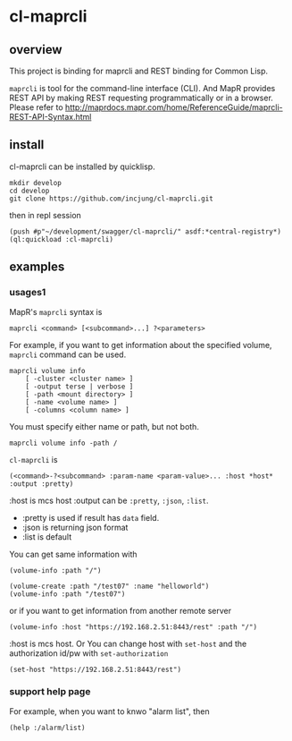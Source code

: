 # cl-maprcli

## overview
This project is binding for maprcli and REST binding for Common Lisp. 

`maprcli` is tool for the command-line interface (CLI). And MapR provides REST API by making REST requesting programmatically or in a browser. Please refer to http://maprdocs.mapr.com/home/ReferenceGuide/maprcli-REST-API-Syntax.html

## install
cl-maprcli can be installed by quicklisp. 

```
mkdir develop
cd develop
git clone https://github.com/incjung/cl-maprcli.git
```
then in repl session
```
(push #p"~/development/swagger/cl-maprcli/" asdf:*central-registry*)
(ql:quickload :cl-maprcli)
```

## examples


### usages1

MapR's `maprcli` syntax is 
```
maprcli <command> [<subcommand>...] ?<parameters>
```

For example, if you want to get information about the specified volume, `maprcli` command can be used.  

```
maprcli volume info
    [ -cluster <cluster name> ]
    [ -output terse | verbose ]
    [ -path <mount directory> ]
    [ -name <volume name> ]
    [ -columns <column name> ]
```

You must specify either name or path, but not both. 

```
maprcli volume info -path /
```

`cl-maprcli` is 

```
(<command>-?<subcommand> :param-name <param-value>... :host *host* :output :pretty)
```
:host is mcs host 
:output can be `:pretty`, `:json`, `:list`.
 - :pretty is used if result has `data` field.
 - :json is returning json format
 - :list is default

You can get same information with 
```
(volume-info :path "/")

(volume-create :path "/test07" :name "helloworld")
(volume-info :path "/test07")

```
or if you want to get information from another remote server 
```
(volume-info :host "https://192.168.2.51:8443/rest" :path "/")
```
:host is mcs host. Or You can change host with `set-host` and the authorization id/pw with `set-authorization`

```
(set-host "https://192.168.2.51:8443/rest")
```



### support help page
For example, when you want to knwo "alarm list", then 
```
(help :/alarm/list)
```
